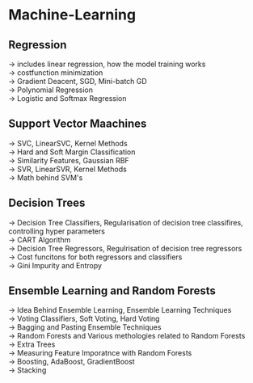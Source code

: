 # Machine-Learning
## Regression
-> includes linear regression, how the model training works <br>
-> costfunction minimization <br>
-> Gradient Deacent, SGD, Mini-batch GD <br>
-> Polynomial Regression <br>
-> Logistic and Softmax Regression <br>
## Support Vector Maachines
-> SVC, LinearSVC, Kernel Methods <br>
-> Hard and Soft Margin Classification <br>
-> Similarity Features, Gaussian RBF <br>
-> SVR, LinearSVR, Kernel Methods <br>
-> Math behind SVM's <br>
## Decision Trees
-> Decision Tree Classifiers, Regularisation of decision tree classifires, controlling hyper parameters <br>
-> CART Algorithm <br>
-> Decision Tree Regressors, Regulrisation of decision tree regressors <br>
-> Cost funcitons for both regressors and classifiers <br>
-> Gini Impurity and Entropy <br>
## Ensemble Learning and Random Forests
-> Idea Behind Ensemble Learning, Ensemble Learning Techniques <br>
-> Voting Classifiers, Soft Voting, Hard Voting <br>
-> Bagging and Pasting Ensemble Techniques <br>
-> Random Forests and Various methologies related to Random Forests <br>
-> Extra Trees <br>
-> Measuring Feature Imporatnce with Random Forests <br>
-> Boosting, AdaBoost, GradientBoost <br>
-> Stacking <br>

